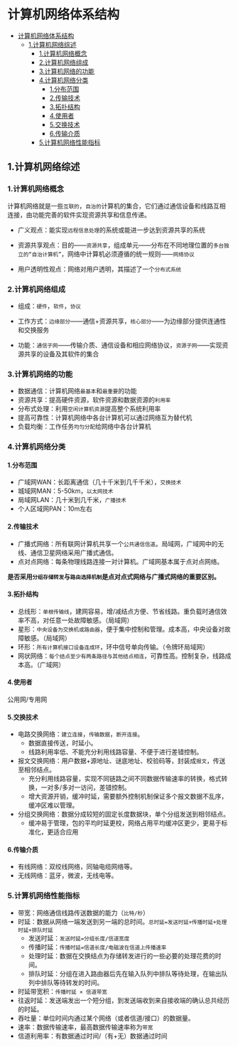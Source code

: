 # 计算机网络体系结构

<!-- TOC -->

- [计算机网络体系结构](#计算机网络体系结构)
  - [1.计算机网络综述](#1计算机网络综述)
    - [1.计算机网络概念](#1计算机网络概念)
    - [2.计算机网络组成](#2计算机网络组成)
    - [3.计算机网络的功能](#3计算机网络的功能)
    - [4.计算机网络分类](#4计算机网络分类)
      - [1.分布范围](#1分布范围)
      - [2.传输技术](#2传输技术)
      - [3.拓扑结构](#3拓扑结构)
      - [4.使用者](#4使用者)
      - [5.交换技术](#5交换技术)
      - [6.传输介质](#6传输介质)
    - [5.计算机网络性能指标](#5计算机网络性能指标)

<!-- /TOC -->
## 1.计算机网络综述

### 1.计算机网络概念

计算机网络就是一些`互联的`，`自治的`计算机的集合，它们通过通信设备和线路互相连接，由功能完善的软件实现资源共享和信息传递。


- 广义观点：能实现`远程信息处理`的系统或能进一步达到资源共享的系统

- 资源共享观点：目的——`资源共享`，组成单元——分布在不同地理位置的`多台独立的“自治计算机”`，网络中计算机必须遵循的统一规则——`网络协议`

- 用户透明性观点：网络对用户透明，其描述了一个`分布式系统`

### 2.计算机网络组成


- 组成：`硬件`，`软件`，`协议`

- 工作方式：`边缘部分`——通信+资源共享，`核心部分`——为边缘部分提供连通性和交换服务

- 功能：`通信子网`——传输介质、通信设备和相应网络协议，`资源子网`——实现资源共享的设备及其软件的集合


### 3.计算机网络的功能

- 数据通信：计算机网络`最基本`和`最重要`的功能
- 资源共享：提高硬件资源，软件资源和数据资源的`利用率`
- 分布式处理：利用`空闲计算机资源`提高整个系统利用率
- 提高可靠性：计算机网络中各台计算机可以通过网络互为替代机
- 负载均衡：工作任务`均匀分配`给网络中各台计算机

### 4.计算机网络分类

#### 1.分布范围

- 广域网WAN：长距离通信（几十千米到几千千米），`交换技术`
- 城域网MAN：5-50km，`以太网技术`
- 局域网LAN：几十米到几千米，`广播技术`
- 个人区域网PAN：10m左右

#### 2.传输技术

- 广播式网络：所有联网计算机共享一个`公共通信信道`。局域网，广域网中的无线、通信卫星网络采用广播式通信。
- 点对点网络：每条物理线路连接一对计算机。广域网基本属于点对点网络。
  
**是否采用`分组存储转发`与`路由选择机制`是点对点式网络与广播式网络的重要区别。**

#### 3.拓扑结构
- 总线形：`单根传输线`，建网容易，增/减结点方便、节省线路。重负载时通信效率不高，对任意一处故障敏感。（局域网）
- 星形：`中央设备为交换机或路由器`，便于集中控制和管理。成本高，中央设备对故障敏感。（局域网）
- 环形：`所有计算机接口设备连成环`，环中信号单向传输。（令牌环局域网）
- 网状网络：`每个结点至少有两条路径与其他结点相连`，可靠性高。控制复杂，线路成本高。（广域网）

#### 4.使用者
公用网/专用网

#### 5.交换技术
- 电路交换网络：`建立连接`，`传输数据`，`断开连接`。
  - 数据直接传送，时延小。
  - 线路利用率低、不能充分利用线路容量、不便于进行差错控制。
- 报文交换网络：用户数据+源地址、谜底地址、校验码等，封装成`报文`，传送至相邻结点。
  - 充分利用线路容量，实现不同链路之间不同数据传输速率的转换，格式转换，一对多/多对一访问，差错控制。
  - 增大资源开销，缓冲时延，需要额外控制机制保证多个报文数据不乱序，缓冲区难以管理。
- 分组交换网络：数据分成较短的固定长度数据块，单个分组发送到相邻结点。
  - 缓冲易于管理，包的平均时延更校，网络占用平均缓冲区更少，更易于标准化，更适合应用

#### 6.传输介质
- 有线网络：双绞线网络，同轴电缆网络等。
- 无线网络：蓝牙，微波，无线电等。

### 5.计算机网络性能指标
- 带宽：网络通信线路传送数据的能力（`比特/秒`）
- 时延：数据从网络一端发送到另一端的总时间。`总时延=发送时延+传播时延+处理时延+排队时延`
  - 发送时延：`发送时延=分组长度/信道宽度`
  - 传播时延：`传播时延=信道长度/电磁波在信道上传播速率`
  - 处理时延：数据在交换结点为存储转发进行的一些必要的处理花费的时间。
  - 排队时延：分组在进入路由器后先在输入队列中排队等待处理，在输出队列中排队等待转发的时间。
- 时延带宽积：`传播时延 × 信道带宽`
- 往返时延：发送端发出一个短分组，到发送端收到来自接收端的确认总共经历的时延。
- 吞吐量：单位时间内通过某个网络（或者信道/接口）的数据量。
- 速率：数据传输速率，最高数据传输速率称为`带宽`
- 信道利用率：有数据通过时间/（有+无）数据通过时间

